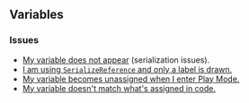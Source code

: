 ## Variables
### Issues
- [My variable does not appear](Serialization.md) (serialization issues).
- [I am using `SerializeReference` and only a label is drawn.](Serialization/SerializeReference.md)
- [My variable becomes unassigned when I enter Play Mode.](Variables/GetComponent%20Misuse.md)
- [My variable doesn't match what's assigned in code.](Variables/Serialized%20Defaults.md)